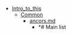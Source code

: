 - <a href = "E:\Node_projects\Node_Way\NBase\_Md\_Index\_Git\contaners\Intro_to_this\cat.Intro_to_this\dir.Intro_to_this.md">Intro_to_this</a>
    - <a href = "E:\Node_projects\Node_Way\NBase\_Md\_Index\_Git\contaners\Intro_to_this\Common\cat.Common\dir.Common.md">Common</a>
        - <a href = "E:\Node_projects\Node_Way\NBase\_Md\_Index\_Git\contaners\Intro_to_this\Common\ancors.md">ancors.md</a>
            - *# Main list
    

